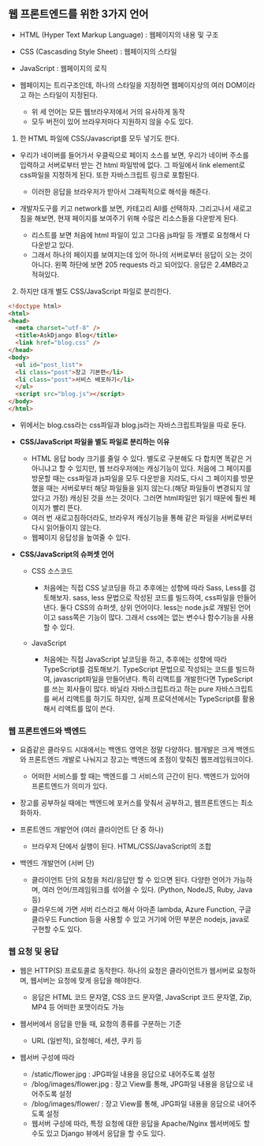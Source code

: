 ## 웹 프론트엔드를 위한 3가지 언어
- HTML (Hyper Text Markup Language) : 웹페이지의 내용 및 구조
- CSS (Cascasding Style Sheet) : 웹페이지의 스타일
- JavaScript : 웹페이지의 로직

- 웹페이지는 트리구조인데, 하나의 스타일을 지정하면 웹페이지상의 여러 DOM이라고 하는 스타일이 지정된다.
  - 위 세 언어는 모든 웹브라우저에서 거의 유사하게 동작
  - 모두 버전이 있어 브라우저마다 지원하지 않을 수도 있다.

1) 한 HTML 파일에 CSS/Javascript를 모두 넣기도 한다.
- 우리가 네이버를 들어가서 우클릭으로 페이지 소스를 보면, 우리가 네이버 주소를 입력하고 서버로부터 받는 건 html 파일밖에 없다. 그 파일에서 link element로 css파일을 지정하게 된다. 또한 자바스크립트 링크로 포함된다.
  - 이러한 응답을 브라우저가 받아서 그래픽적으로 해석을 해준다.

- 개발자도구를 키고 network를 보면, 카테고리 All를 선택하자. 그리고나서 새로고침을 해보면, 현재 페이지를 보여주기 위해 수많은 리소스들을 다운받게 된다.
  - 리스트를 보면 처음에 html 파일이 있고 그다음 js파일 등 개별로 요청해서 다 다운받고 있다.
  - 그래서 하나의 페이지를 보여지는데 있어 하나의 서버로부터 응답이 오는 것이 아니다. 왼쪽 하단에 보면 205 requests 라고 되어있다. 응답은 2.4MB라고 적혀있다.

2) 하지만 대개 별도 CSS/JavaScript 파일로 분리한다.
```html
<!doctype html>
<html>
<head>
  <meta charset="utf-8" />
  <title>AskDjango Blog</title>
  <link href="blog.css" />
</head>
<body>
  <ul id="post_list">
  <li class="post">장고 기본편</li>
  <li class="post">서비스 배포하기</li>
  </ul>
  <script src="blog.js"></script>
</body>
</html>
```

- 위에서는 blog.css라는 css파일과 blog.js라는 자바스크립트파일을 따로 둔다.


- **CSS/JavaScript 파일을 별도 파일로 분리하는 이유**
  - HTML 응답 body 크기를 줄일 수 있다. 별도로 구분해도 다 합치면 똑같은 거 아니냐고 할 수 있지만, 웹 브라우저에는 캐싱기능이 있다. 처음에 그 페이지를 방문할 때는 css파일과 js파일을 모두 다운받을 지라도, 
    다시 그 페이지를 방문했을 때는 서버로부터 해당 파일들을 읽지 않는다.(해당 파일들이 변경되지 않았다고 가정) 캐싱된 것을 쓰는 것이다. 그러면 html파일만 읽기 때문에 훨씬 페이지가 빨리 뜬다.
  - 여러 번 새로고침하더라도, 브라우저 캐싱기능을 통해 같은 파일을 서버로부터 다시 읽어들이지 않는다.
  - 웹페이지 응답성을 높여줄 수 있다.


- **CSS/JavaScript의 슈퍼셋 언어**
  - CSS 소스코드
    - 처음에는 직접 CSS 날코딩을 하고 추후에는 성향에 따라 Sass, Less를 검토해보자. sass, less 문법으로 작성된 코드를 빌드하여, css파일을 만들어낸다. 둘다 CSS의 슈퍼셋, 상위 언어이다. less는 node.js로
      개발된 언어이고 sass쪽은 기능이 많다. 그래서 css에는 없는 변수나 함수기능을 사용할 수 있다.
  
  - JavaScript
    - 처음에는 직접 JavaScript 날코딩을 하고, 추후에는 성향에 따라 TypeScript를 검토해보기. TypeScript 문법으로 작성되는 코드를 빌드하여, javascript파일을 만들어낸다. 특히 리액트를 개발한다면 TypeScript를 
      쓰는 회사들이 많다. 바닐라 자바스크립트라고 하는 pure 자바스크립트를 써서 리액트를 하기도 하지만, 실제 프로덕션에서는 TypeScript를 활용해서 리액트를 많이 쓴다.
      
  
### 웹 프론트엔드와 백엔드
- 요즘같은 클라우드 시대에서는 백엔드 영역은 정말 다양하다. 웹개발은 크게 백엔드와 프론트엔드 개발로 나눠지고 장고는 백엔드에 초점이 맞춰진 웹프레임워크이다.
  - 어떠한 서비스를 할 때는 백엔드를 그 서비스의 근간이 된다. 백엔드가 있어야 프론트엔드가 의미가 있다.

- 장고를 공부하실 때에는 백엔드에 포커스를 맞춰서 공부하고, 웹프론트엔드는 최소화하자.

- 프론트엔드 개발언어 (여러 클라이언트 단 중 하나)
  - 브라우저 단에서 실행이 된다. HTML/CSS/JavaScript의 조합

- 백엔드 개발언어 (서버 단)
  - 클라이언트 단의 요청을 처리/응답만 할 수 있으면 된다. 다양한 언어가 가능하며, 여러 언어/프레임워크를 섞어쓸 수 있다. (Python, NodeJS, Ruby, Java 등)
  - 클라우드에 가면 서버 리스라고 해서 아마존 lambda, Azure Function, 구글 클라우드 Function 등을 사용할 수 있고 거기에 어떤 부분은 nodejs, java로 구현할 수도 있다.


### 웹 요청 및 응답
- 웹은 HTTP(S) 프로토콜로 동작한다. 하나의 요청은 클라이언트가 웹서버로 요청하며, 웹서버는 요청에 맞게 응답을 해야한다.
  - 응답은 HTML 코드 문자열, CSS 코드 문자열, JavaScript 코드 문자열, Zip, MP4 등 어떠한 포맷이라도 가능

- 웹서버에서 응답을 만들 때, 요청의 종류를 구분하는 기준
  - URL (일반적), 요청헤더, 세션, 쿠키 등

- 웹서버 구성에 따라
  - /static/flower.jpg : JPG파일 내용을 응답으로 내어주도록 설정
  - /blog/images/flower.jpg : 장고 View를 통해, JPG파일 내용을 응답으로 내어주도록 설정
  - /blog/images/flower/ : 장고 View를 통해, JPG파일 내용을 응답으로 내어주도록 설정
  - 웹서버 구성에 따라, 특정 요청에 대한 응답을 Apache/Nginx 웹서버에도 할 수도 있고 Django 뷰에서 응답을 할 수도 있다.
